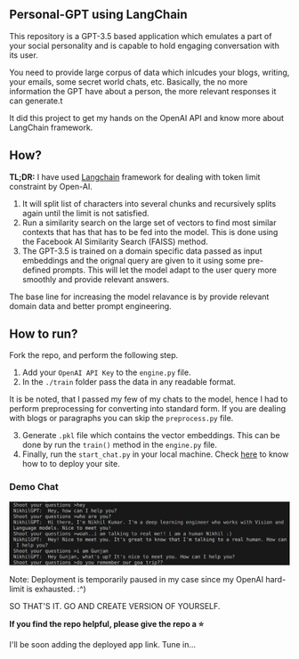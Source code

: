 ## Personal-GPT using LangChain
This repository is a GPT-3.5 based application which emulates a part of your social personality and is capable to hold engaging conversation with its user.

You need to provide large corpus of data which inlcudes your blogs, writing, your emails, some secret world chats, etc. Basically, the no more information the GPT have about a person, the more relevant responses it can generate.t

It did this project to get my hands on the OpenAI API and know more about LangChain framework.

## How?
**TL;DR:** I have used [Langchain](https://python.langchain.com/en/latest/index.html) framework for dealing with token limit constraint by Open-AI. 
1. It will split list of characters into several chunks and recursively splits again until the limit is not satisfied. 
2. Run a similarity search on the large set of vectors to find most similar contexts that has that has to be fed into the model. This is done using the Facebook AI Similarity Search (FAISS) method.
3. The GPT-3.5 is trained on a domain specific  data passed as input embeddings and the orignal query are given to it using some pre-defined prompts. This will let the model adapt to the user query more smoothly and provide relevant answers. 

The base line for increasing the model relavance is by provide relevant domain data and better prompt engineering.

## How to run?
Fork the repo, and perform the following step.
1. Add your `OpenAI API Key` to the `engine.py` file.
2. In the `./train` folder pass the data in any readable format. 

It is be noted, that I passed my few of my chats to the model, hence I had to perform preprocessing for converting into standard form. If you are dealing with blogs or paragraphs you can skip the `preprocess.py` file.

3. Generate `.pkl` file which contains the vector embeddings. This can be done  by run the  `train()` method in the `engine.py` file. 
4. Finally, run the `start_chat.py` in your local machine. Check [here](https://docs.streamlit.io/streamlit-community-cloud/get-started/deploy-an-app) to know how to to deploy your site. 

### Demo Chat
<img src="demo.png">

Note: Deployment is temporarily paused in my case since my OpenAI hard-limit is exhausted. :^)

SO THAT'S IT. GO AND CREATE VERSION OF YOURSELF.

**If you find the repo helpful, please give the repo a ⭐**

I'll be soon adding the deployed app link. Tune in...




